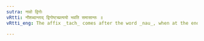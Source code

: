 ```yaml
---
sutra: नावो द्विगोः
vRtti: नौशब्दान्ताद् द्विगोष्टच्प्रत्ययो भवति समासान्तः ॥
vRtti_eng: The affix _tach_ comes after the word _nau_, when at the end of a _Dvigu_ compound.

---
```

